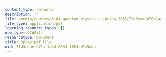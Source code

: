```yaml
---
content_type: resource
description: ''
file: /media/courses/8-04-quantum-physics-i-spring-2016/71d3ceaeb78a1a4d88331024cd8b9aba_8KQ-yK2xm60.pdf
file_type: application/pdf
learning_resource_types: []
ocw_type: OCWFile
resourcetype: Document
title: 3play pdf file
uid: 71d3ceae-b78a-1a4d-8833-1024cd8b9aba
---
```

